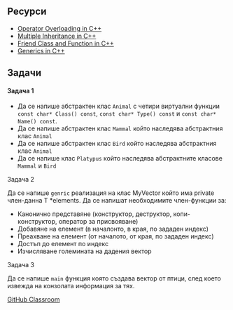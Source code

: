 ## Ресурси

- [Operator Overloading in C++](https://www.geeksforgeeks.org/operator-overloading-cpp/)
- [Multiple Inheritance in C++](https://www.geeksforgeeks.org/multiple-inheritance-in-c/)
- [Friend Class and Function in C++](https://www.geeksforgeeks.org/friend-class-function-cpp/)
- [Generics in C++](https://www.geeksforgeeks.org/generics-in-c/)

## Задачи

#### Задача 1

- Да се напишe абстрактeн клас `Animal` с четири виртуални функции `const char* Class() const`, `const char* Type() const` и `const char* Name() const`.
- Да се напише абстрактeн клас `Mammal` който наследява абстрактния клас `Animal`
- Да се напише абстрактeн клас `Bird` който наследява абстрактния клас `Animal`
- Да се напише клас `Platypus` който наследява абстрактните класове `Mammal` и `Bird`

Задача 2

Да се напише `genric` реализация на клас MyVector който има private член-данна T *elements. Да се напишат необходимите член-функции за:
- Канонично представяне (конструктор, деструктор, копи-конструктор, оператор за присвояване)
- Добавяне на елемент (в началонто, в края, по зададен индекс)
- Преахване на елемент (от началото, от края, по зададен индекс)
- Достъп до елемент по индекс
- Изчисляване големината на дадения вектор

Задача 3

Да се напише `main` функция която създава вектор от птици, след което извежда на конзолата информация за тях.

[GitHub Classroom](https://classroom.github.com/a/f9KRcBn1)
